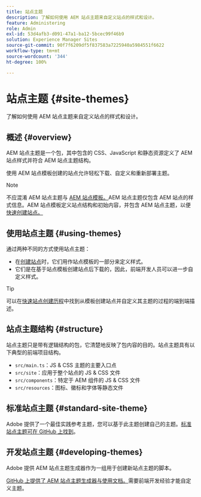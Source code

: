 ```yaml
---
title: 站点主题
description: 了解如何使用 AEM 站点主题来自定义站点的样式和设计。
feature: Administering
role: Admin
exl-id: 53d4afb3-d091-47a1-ba12-5bcec99f46b9
solution: Experience Manager Sites
source-git-commit: 90f7f6209df5f837583a7225940a5984551f6622
workflow-type: tm+mt
source-wordcount: '344'
ht-degree: 100%

---
```


# 站点主题 {#site-themes}

了解如何使用 AEM 站点主题来自定义站点的样式和设计。

## 概述 {#overview}

AEM 站点主题是一个包，其中包含的 CSS、JavaScript 和静态资源定义了 AEM 站点样式并符合 AEM 站点主题结构。

使用 AEM 站点模板创建的站点允许轻松下载、自定义和重新部署主题。

>[!NOTE]
>
>不应混淆 AEM 站点主题与 [AEM 站点模板。](site-templates.md)AEM 站点主题仅包含 AEM 站点的样式信息。AEM 站点模板定义站点结构和初始内容，并包含 AEM 站点主题，以便[快速创建站点。](create-site.md)

## 使用站点主题 {#using-themes}

通过两种不同的方式使用站点主题：

* 在[创建站点](create-site.md)时，它们用作站点模板的一部分来定义样式。
* 它们是在基于站点模板创建站点后下载的，因此，前端开发人员可以进一步自定义样式。

>[!TIP]
>
>可以在[快速站点创建历程](/help/journey-sites/quick-site/overview.md)中找到从模板创建站点并自定义其主题的过程的端到端描述。

## 站点主题结构 {#structure}

站点主题只是带有逻辑结构的包，它清楚地反映了包内容的目的。站点主题具有以下典型的前端项目结构。

* `src/main.ts`：JS &amp; CSS 主题的主要入口点
* `src/site`：应用于整个站点的 JS &amp; CSS 文件
* `src/components`：特定于 AEM 组件的 JS &amp; CSS 文件
* `src/resources`：图标、徽标和字体等静态文件

## 标准站点主题 {#standard-site-theme}

Adobe 提供了一个最佳实践参考主题，您可以基于此主题创建自己的主题。[标准站点主题可在 GitHub 上找到](https://github.com/adobe/aem-site-template-standard/tree/main/theme)。

## 开发站点主题 {#developing-themes}

Adobe 提供 AEM 站点主题生成器作为一组用于创建新站点主题的脚本。

[GitHub 上提供了 AEM 站点主题生成器与使用文档。](https://github.com/adobe/aem-site-theme-builder)需要前端开发经验才能自定义主题。
